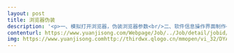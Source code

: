```yaml
---                
layout: post       
title: 浏览器伪装           
description: '<p>一、模拟打开浏览器，伪装浏览器参数<br/>二、软件信息操作界面制作<br/>三、对接API数据，制作相应功能<br/>四、有较好的沟通能力与技术</p>'     
contenturl: https://www.yuanjisong.com/Webpage/Job/../Job/detail/jobid/101472      
img: https://www.yuanjisong.comhttp://thirdwx.qlogo.cn/mmopen/vi_32/DYAIOgq83epuItlwfYhswiafOGhFKnZbNrSRDgib1IoqLAibjLxjmmo9UDiaAd4wkpC2nF6SZKBIUjKBIp1iaEgTWKA/132             
---                 
```

